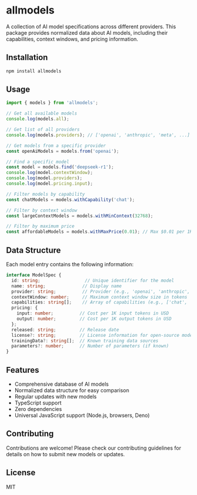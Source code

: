 # allmodels

A collection of AI model specifications across different providers. This package provides normalized data about AI models, including their capabilities, context windows, and pricing information.

## Installation

```bash
npm install allmodels
```

## Usage

```typescript
import { models } from 'allmodels';

// Get all available models
console.log(models.all);

// Get list of all providers
console.log(models.providers); // ['openai', 'anthropic', 'meta', ...]

// Get models from a specific provider
const openAiModels = models.from('openai');

// Find a specific model
const model = models.find('deepseek-r1');
console.log(model.contextWindow);
console.log(model.providers); 
console.log(model.pricing.input);

// Filter models by capability
const chatModels = models.withCapability('chat');

// Filter by context window
const largeContextModels = models.withMinContext(32768);

// Filter by maximum price
const affordableModels = models.withMaxPrice(0.01); // Max $0.01 per 1K tokens
```

## Data Structure

Each model entry contains the following information:

```typescript
interface ModelSpec {
  id: string;                 // Unique identifier for the model
  name: string;              // Display name
  provider: string;          // Provider (e.g., 'openai', 'anthropic', etc.)
  contextWindow: number;     // Maximum context window size in tokens
  capabilities: string[];    // Array of capabilities (e.g., ['chat', 'completion'])
  pricing: {
    input: number;          // Cost per 1K input tokens in USD
    output: number;         // Cost per 1K output tokens in USD
  };
  released: string;         // Release date
  license?: string;         // License information for open-source models
  trainingData?: string[];  // Known training data sources
  parameters?: number;      // Number of parameters (if known)
}
```

## Features

- Comprehensive database of AI models
- Normalized data structure for easy comparison
- Regular updates with new models
- TypeScript support
- Zero dependencies
- Universal JavaScript support (Node.js, browsers, Deno)

## Contributing

Contributions are welcome! Please check our contributing guidelines for details on how to submit new models or updates.

## License

MIT
